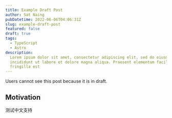 ```yaml
---
title: Example Draft Post
author: Sat Naing
pubDatetime: 2022-06-06T04:06:31Z
slug: example-draft-post
featured: false
draft: true
tags:
  - TypeScript
  - Astro
description:
  Lorem ipsum dolor sit amet, consectetur adipiscing elit, sed do eiusmod tempor
  incididunt ut labore et dolore magna aliqua. Praesent elementum facilisis leo vel
  fringilla est
---
```


Users cannot see this post because it is in draft.

## Motivation

测试中文支持
